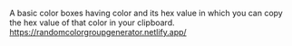 A basic color boxes having color and its hex value in which you can copy the hex value of that color in your clipboard.
https://randomcolorgroupgenerator.netlify.app/
